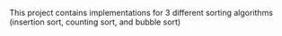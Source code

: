This project contains implementations for 3 different sorting algorithms (insertion sort, counting sort, and bubble sort)
